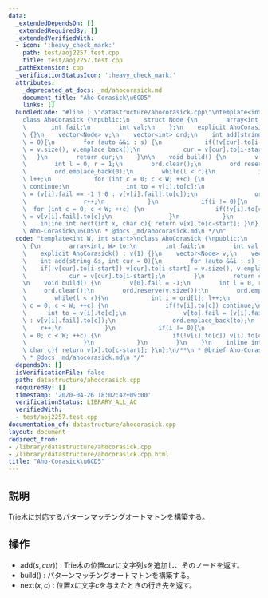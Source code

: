 ```yaml
---
data:
  _extendedDependsOn: []
  _extendedRequiredBy: []
  _extendedVerifiedWith:
  - icon: ':heavy_check_mark:'
    path: test/aoj2257.test.cpp
    title: test/aoj2257.test.cpp
  _pathExtension: cpp
  _verificationStatusIcon: ':heavy_check_mark:'
  attributes:
    _deprecated_at_docs: _md/ahocorasick.md
    document_title: "Aho-Corasick\u6CD5"
    links: []
  bundledCode: "#line 1 \"datastructure/ahocorasick.cpp\"\ntemplate<int W, int start>\n\
    class AhoCorasick {\npublic:\n    struct Node {\n        array<int, W> to;\n \
    \       int fail;\n        int val;\n    };\n    explicit AhoCorasick() : v(1)\
    \ {}\n    vector<Node> v;\n    vector<int> ord;\n    int add(string &s, int cur\
    \ = 0){\n        for (auto &&i : s) {\n            if(!v[cur].to[i-start]) v[cur].to[i-start]\
    \ = v.size(), v.emplace_back();\n            cur = v[cur].to[i-start];\n     \
    \   }\n        return cur;\n    }\n\n    void build() {\n        v[0].fail = -1;\n\
    \        int l = 0, r = 1;\n        ord.clear();\n        ord.reserve(v.size());\n\
    \        ord.emplace_back(0);\n        while(l < r){\n            int i = ord[l];\
    \ l++;\n            for (int c = 0; c < W; ++c) {\n                if(!v[i].to[c])\
    \ continue;\n                int to = v[i].to[c];\n                v[to].fail\
    \ = (v[i].fail == -1 ? 0 : v[v[i].fail].to[c]);\n                ord.emplace_back(to);\n\
    \                r++;\n            }\n            if(i != 0){\n              \
    \  for (int c = 0; c < W; ++c) {\n                    if(!v[i].to[c]) v[i].to[c]\
    \ = v[v[i].fail].to[c];\n                }\n            }\n        }\n    }\n\
    \    inline int next(int x, char c){ return v[x].to[c-start]; }\n};\n/**\n * @brief\
    \ Aho-Corasick\u6CD5\n * @docs _md/ahocorasick.md\n */\n"
  code: "template<int W, int start>\nclass AhoCorasick {\npublic:\n    struct Node\
    \ {\n        array<int, W> to;\n        int fail;\n        int val;\n    };\n\
    \    explicit AhoCorasick() : v(1) {}\n    vector<Node> v;\n    vector<int> ord;\n\
    \    int add(string &s, int cur = 0){\n        for (auto &&i : s) {\n        \
    \    if(!v[cur].to[i-start]) v[cur].to[i-start] = v.size(), v.emplace_back();\n\
    \            cur = v[cur].to[i-start];\n        }\n        return cur;\n    }\n\
    \n    void build() {\n        v[0].fail = -1;\n        int l = 0, r = 1;\n   \
    \     ord.clear();\n        ord.reserve(v.size());\n        ord.emplace_back(0);\n\
    \        while(l < r){\n            int i = ord[l]; l++;\n            for (int\
    \ c = 0; c < W; ++c) {\n                if(!v[i].to[c]) continue;\n          \
    \      int to = v[i].to[c];\n                v[to].fail = (v[i].fail == -1 ? 0\
    \ : v[v[i].fail].to[c]);\n                ord.emplace_back(to);\n            \
    \    r++;\n            }\n            if(i != 0){\n                for (int c\
    \ = 0; c < W; ++c) {\n                    if(!v[i].to[c]) v[i].to[c] = v[v[i].fail].to[c];\n\
    \                }\n            }\n        }\n    }\n    inline int next(int x,\
    \ char c){ return v[x].to[c-start]; }\n};\n/**\n * @brief Aho-Corasick\u6CD5\n\
    \ * @docs _md/ahocorasick.md\n */"
  dependsOn: []
  isVerificationFile: false
  path: datastructure/ahocorasick.cpp
  requiredBy: []
  timestamp: '2020-04-26 18:02:42+09:00'
  verificationStatus: LIBRARY_ALL_AC
  verifiedWith:
  - test/aoj2257.test.cpp
documentation_of: datastructure/ahocorasick.cpp
layout: document
redirect_from:
- /library/datastructure/ahocorasick.cpp
- /library/datastructure/ahocorasick.cpp.html
title: "Aho-Corasick\u6CD5"
---
```

## 説明
Trie木に対応するパターンマッチングオートマトンを構築する。

## 操作
- $\mathrm{add}(s, cur))$ : Trie木の位置$cur$に文字列$s$を追加し、そのノードを返す。
- $\mathrm{build}()$ : パターンマッチングオートマトンを構築する。
- $\mathrm{next}(x, c)$ : 位置xに文字$c$を与えたときの行き先を返す。